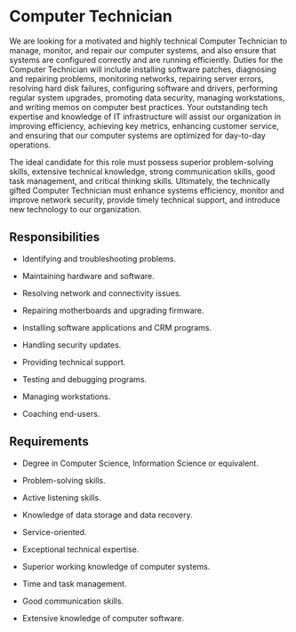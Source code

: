 # Computer Technician

We are looking for a motivated and highly technical Computer Technician to manage, monitor, and repair our computer systems, and also ensure that systems are configured correctly and are running efficiently. Duties for the Computer Technician will include installing software patches, diagnosing and repairing problems, monitoring networks, repairing server errors, resolving hard disk failures, configuring software and drivers, performing regular system upgrades, promoting data security, managing workstations, and writing memos on computer best practices. Your outstanding tech expertise and knowledge of IT infrastructure will assist our organization in improving efficiency, achieving key metrics, enhancing customer service, and ensuring that our computer systems are optimized for day-to-day operations.

The ideal candidate for this role must possess superior problem-solving skills, extensive technical knowledge, strong communication skills, good task management, and critical thinking skills. Ultimately, the technically gifted Computer Technician must enhance systems efficiency, monitor and improve network security, provide timely technical support, and introduce new technology to our organization.

## Responsibilities

* Identifying and troubleshooting problems.

* Maintaining hardware and software.

* Resolving network and connectivity issues.

* Repairing motherboards and upgrading firmware.

* Installing software applications and CRM programs.

* Handling security updates.

* Providing technical support.

* Testing and debugging programs.

* Managing workstations.

* Coaching end-users.

## Requirements

* Degree in Computer Science, Information Science or equivalent.

* Problem-solving skills.

* Active listening skills.

* Knowledge of data storage and data recovery.

* Service-oriented.

* Exceptional technical expertise.

* Superior working knowledge of computer systems.

* Time and task management.

* Good communication skills.

* Extensive knowledge of computer software.

